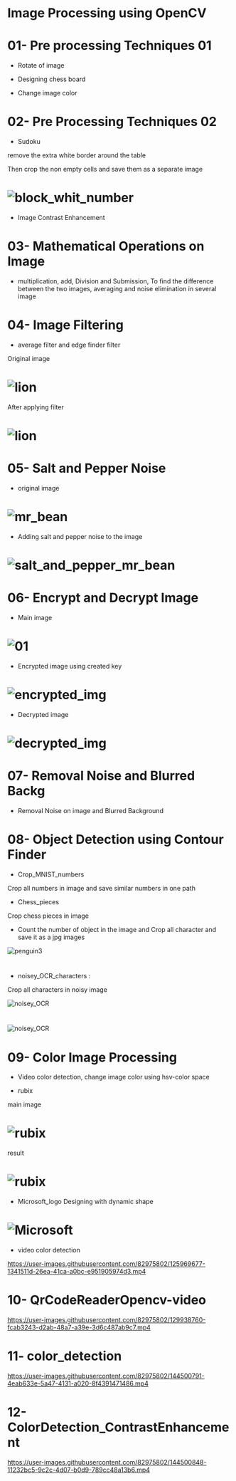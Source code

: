 # Image Processing using OpenCV

# 01- Pre processing Techniques 01

- Rotate of image

- Designing chess board

- Change image color

#

# 02- Pre Processing Techniques 02

- Sudoku

remove the extra white border around the table

Then crop the non empty cells and save them as a separate image

# ![block_whit_number](https://github.com/NahidEbrahimian/Image-Processing-using-OpenCV/blob/main/02-%20Pre%20Processing%20Techniques%2002/Result/block_whit_number.jpg)

- Image Contrast Enhancement

#

# 03- Mathematical Operations on Image

- multiplication, add, Division and Submission, To find the difference between the two images, averaging and noise elimination in several image

#

# 04- Image Filtering

- average filter and edge finder filter

Original image
  
# ![lion](https://github.com/NahidEbrahimian/Image-Processing-using-OpenCV/blob/main/04-%20Image%20Filtering/Inputs/lion.png)

After applying filter

# ![lion](https://github.com/NahidEbrahimian/Image-Processing-using-OpenCV/blob/main/04-%20Image%20Filtering/Result/lion.jpg)

# 05- Salt and Pepper Noise

- original image

# ![mr_bean](https://github.com/n-ebrahimian/salt_and_pepper_noise/blob/main/inputs/mr_bean.jpeg)

- Adding salt and pepper noise to the image

# ![salt_and_pepper_mr_bean](https://github.com/n-ebrahimian/salt_and_pepper_noise/blob/main/Result/salt_and_pepper_mr_bean.jpg)

# 06- Encrypt and Decrypt Image

- Main image

# ![01](https://github.com/n-ebrahimian/Encrypt-and-Decrypt-Image/blob/main/input/01.jpg)

- Encrypted image using created key

# ![encrypted_img](https://raw.githubusercontent.com/n-ebrahimian/Encrypt-and-Decrypt-Image/main/output/encrypted_img.bmp)   
                         
- Decrypted image

# ![decrypted_img](https://github.com/n-ebrahimian/Encrypt-and-Decrypt-Image/blob/main/output/decrypted_img.jpg)   

# 07- Removal Noise and Blurred Backg

- Removal Noise on image and Blurred Background

# 08- Object Detection using Contour Finder

- Crop_MNIST_numbers

Crop all numbers in image and save similar numbers in one path

- Chess_pieces

Crop chess pieces in image

- Count the number of object in the image and Crop all character and save it as a jpg images

![penguin3](https://github.com/n-ebrahimian/object-detection-using-contour_finder/blob/main/03object-detection-using-contour-finder/Output/penguin3.jpg)

#

- noisey_OCR_characters : 

Crop all characters in noisy image

![noisey_OCR](https://github.com/n-ebrahimian/object-detection-using-contour_finder/blob/main/04noisey_OCR_characters/Inputs/noisey_OCR.jpg)

#

![noisey_OCR](https://github.com/n-ebrahimian/object-detection-using-contour_finder/blob/main/noisey_OCR_characters/noisey_OCR.jpg)

#

# 09- Color Image Processing

- Video color detection, change image color using hsv-color space

- rubix

main image

# ![rubix](https://github.com/NahidEbrahimian/Image-Processing-using-OpenCV/blob/main/09-%20Color%20Image%20Processing/inputs/rubix.png)

result

# ![rubix](https://github.com/NahidEbrahimian/Image-Processing-using-OpenCV/blob/main/09-%20Color%20Image%20Processing/results/rubix.jpg)

- Microsoft_logo Designing with dynamic shape 

# ![Microsoft](https://github.com/NahidEbrahimian/Image-Processing-using-OpenCV/blob/main/09-%20Color%20Image%20Processing/results/Microsoft.jpg)   

- video color detection
                         
https://user-images.githubusercontent.com/82975802/125969677-1341511d-26ea-41ca-a0bc-e951905974d3.mp4

#

# 10- QrCodeReaderOpencv-video

https://user-images.githubusercontent.com/82975802/129938760-fcab3243-d2ab-48a7-a39e-3d6c487ab9c7.mp4


#

# 11- color_detection


https://user-images.githubusercontent.com/82975802/144500791-4eab633e-5a47-4131-a020-8f4391471486.mp4


# 12- ColorDetection_ContrastEnhancement


https://user-images.githubusercontent.com/82975802/144500848-11232bc5-9c2c-4d07-b0d9-789cc48a13b6.mp4

